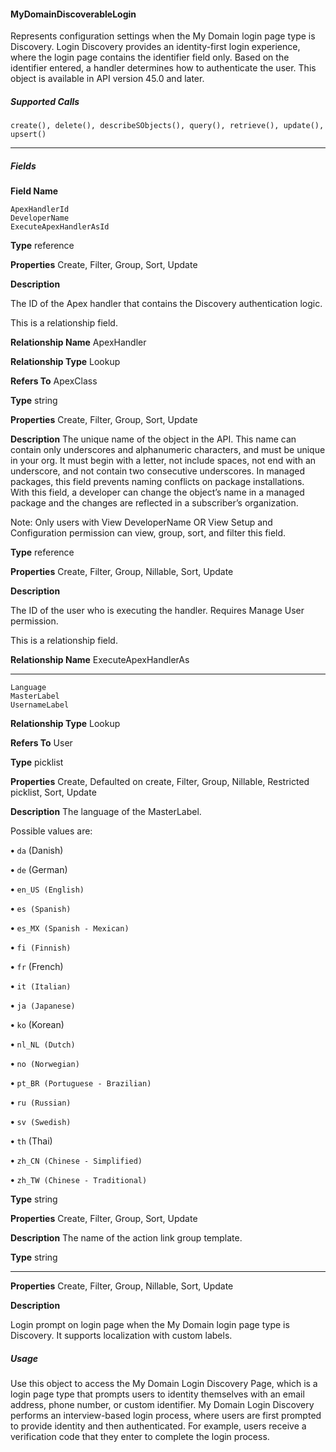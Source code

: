 #### MyDomainDiscoverableLogin

Represents configuration settings when the My Domain login page type is Discovery. Login Discovery provides an identity-first login
experience, where the login page contains the identifier field only. Based on the identifier entered, a handler determines how to
authenticate the user. This object is available in API version 45.0 and later.

##### Supported Calls
```
create(), delete(), describeSObjects(), query(), retrieve(), update(), upsert()

```

-----

##### Fields

**Field Name**
```
ApexHandlerId
DeveloperName
ExecuteApexHandlerAsId

```

**Type**
reference

**Properties**
Create, Filter, Group, Sort, Update

**Description**

The ID of the Apex handler that contains the Discovery authentication logic.

This is a relationship field.

**Relationship Name**
ApexHandler

**Relationship Type**
Lookup

**Refers To**
ApexClass

**Type**
string

**Properties**
Create, Filter, Group, Sort, Update

**Description**
The unique name of the object in the API. This name can contain only underscores
and alphanumeric characters, and must be unique in your org. It must begin with
a letter, not include spaces, not end with an underscore, and not contain two
consecutive underscores. In managed packages, this field prevents naming
conflicts on package installations. With this field, a developer can change the
object’s name in a managed package and the changes are reflected in a
subscriber’s organization.

Note: Only users with View DeveloperName OR View Setup and
Configuration permission can view, group, sort, and filter this field.

**Type**
reference

**Properties**
Create, Filter, Group, Nillable, Sort, Update

**Description**

The ID of the user who is executing the handler. Requires Manage User permission.

This is a relationship field.

**Relationship Name**
ExecuteApexHandlerAs


-----

```
Language
MasterLabel
UsernameLabel

```

**Relationship Type**
Lookup

**Refers To**
User

**Type**
picklist

**Properties**
Create, Defaulted on create, Filter, Group, Nillable, Restricted picklist, Sort, Update

**Description**
The language of the MasterLabel.

Possible values are:

**•** `da` (Danish)

**•** `de` (German)

**•** `en_US (English)`

**•** `es (Spanish)`

**•** `es_MX (Spanish - Mexican)`

**•** `fi (Finnish)`

**•** `fr` (French)

**•** `it (Italian)`

**•** `ja (Japanese)`

**•** `ko` (Korean)

**•** `nl_NL (Dutch)`

**•** `no (Norwegian)`

**•** `pt_BR (Portuguese - Brazilian)`

**•** `ru (Russian)`

**•** `sv (Swedish)`

**•** `th` (Thai)

**•** `zh_CN (Chinese - Simplified)`

**•** `zh_TW (Chinese - Traditional)`

**Type**
string

**Properties**
Create, Filter, Group, Sort, Update

**Description**
The name of the action link group template.

**Type**
string


-----

**Properties**
Create, Filter, Group, Nillable, Sort, Update

**Description**

Login prompt on login page when the My Domain login page type is Discovery.
It supports localization with custom labels.

##### Usage

Use this object to access the My Domain Login Discovery Page, which is a login page type that prompts users to identity themselves
with an email address, phone number, or custom identifier. My Domain Login Discovery performs an interview-based login process,
where users are first prompted to provide identity and then authenticated. For example, users receive a verification code that they enter
to complete the login process.
